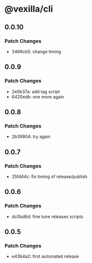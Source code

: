 # @vexilla/cli

## 0.0.10

### Patch Changes

- 3466cb5: change timing

## 0.0.9

### Patch Changes

- 2e0b37a: add tag script
- 6420edb: one more again

## 0.0.8

### Patch Changes

- 2b39904: try again

## 0.0.7

### Patch Changes

- 25fd44c: fix timing of release/publish

## 0.0.6

### Patch Changes

- dc0bd6d: fine tune releases scripts

## 0.0.5

### Patch Changes

- e43b4a2: first automated release
